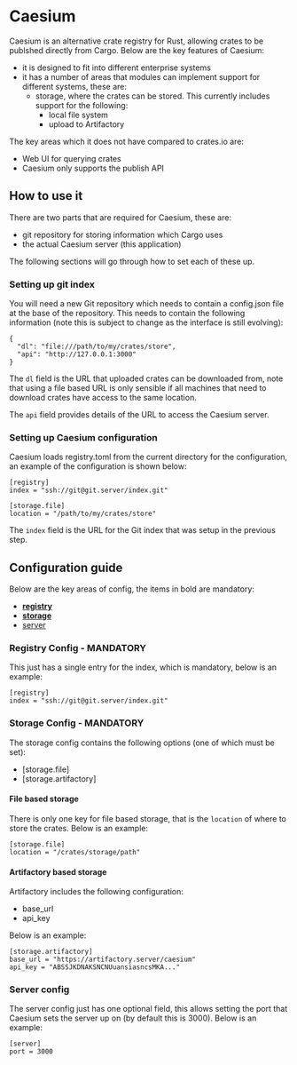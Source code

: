 # Caesium
Caesium is an alternative crate registry for Rust, allowing crates to be
publshed directly from Cargo. Below are the key features of Caesium:

 - it is designed to fit into different enterprise systems
 - it has a number of areas that modules can implement support for different systems, these are:
    - storage, where the crates can be stored. This currently includes support for the following:
        - local file system
        - upload to Artifactory

The key areas which it does not have compared to crates.io are:

 - Web UI for querying crates
 - Caesium only supports the publish API

## How to use it
There are two parts that are required for Caesium, these are:

 - git repository for storing information which Cargo uses
 - the actual Caesium server (this application)

The following sections will go through how to set each of these up.

### Setting up git index
You will need a new Git repository which needs to contain a config.json file at
the base of the repository. This needs to contain the following information
(note this is subject to change as the interface is still evolving):

```
{
  "dl": "file:///path/to/my/crates/store",
  "api": "http://127.0.0.1:3000"
}

```

The `dl` field is the URL that uploaded crates can be downloaded from, note that
using a file based URL is only sensible if all machines that need to download
crates have access to the same location.

The `api` field provides details of the URL to access the Caesium server.

### Setting up Caesium configuration
Caesium loads registry.toml from the current directory for the configuration, an
example of the configuration is shown below:

```
[registry]
index = "ssh://git@git.server/index.git"

[storage.file]
location = "/path/to/my/crates/store"
```

The `index` field is the URL for the Git index that was setup in the previous
step.

## Configuration guide
Below are the key areas of config, the items in bold are mandatory:

 - **[registry](#registry-config---mandatory)**
 - **[storage](#registry-config---mandatory)**
 - [server](#server-config)

### Registry Config - MANDATORY
This just has a single entry for the index, which is mandatory, below is an example:

```
[registry]
index = "ssh://git@git.server/index.git"
```

### Storage Config - MANDATORY
The storage config contains the following options (one of which must be set):

 - [storage.file]
 - [storage.artifactory]

#### File based storage
There is only one key for file based storage, that is the `location` of where
to store the crates. Below is an example:

```
[storage.file]
location = "/crates/storage/path"
```

#### Artifactory based storage
Artifactory includes the following configuration:

 - base_url
 - api_key

Below is an example:

```
[storage.artifactory]
base_url = "https://artifactory.server/caesium"
api_key = "ABSSJKDNAKSNCNUuansiasncsMKA..."
```


### Server config
The server config just has one optional field, this allows setting the port that
Caesium sets the server up on (by default this is 3000). Below is an example:

```
[server]
port = 3000
```
